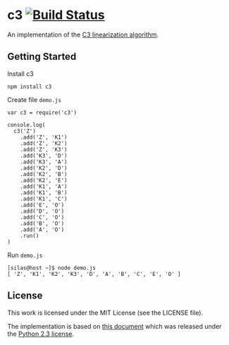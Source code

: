 # c3 [![Build Status](https://secure.travis-ci.org/silas/node-c3.png)](http://travis-ci.org/silas/node-c3)

An implementation of the [C3 linearization algorithm](http://en.wikipedia.org/wiki/C3_linearization).

## Getting Started

Install c3

    npm install c3

Create file `demo.js`

    var c3 = require('c3')

    console.log(
      c3('Z')
        .add('Z', 'K1')
        .add('Z', 'K2')
        .add('Z', 'K3')
        .add('K3', 'D')
        .add('K3', 'A')
        .add('K2', 'D')
        .add('K2', 'B')
        .add('K2', 'E')
        .add('K1', 'A')
        .add('K1', 'B')
        .add('K1', 'C')
        .add('E', 'O')
        .add('D', 'O')
        .add('C', 'O')
        .add('B', 'O')
        .add('A', 'O')
        .run()
    )

Run `demo.js`

    [silas@host ~]$ node demo.js
    [ 'Z', 'K1', 'K2', 'K3', 'D', 'A', 'B', 'C', 'E', 'O' ]

## License

This work is licensed under the MIT License (see the LICENSE file).

The implementation is based on [this document][mro] which was released under
the [Python 2.3 license][license].

[mro]: http://www.python.org/download/releases/2.3/mro/
[license]: http://www.python.org/download/releases/2.3/license/
